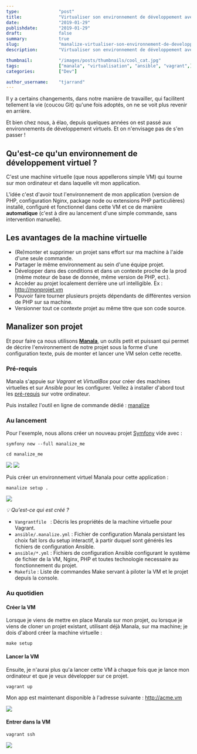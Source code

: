 ```yaml
---
type:               "post"
title:              "Virtualiser son environnement de développement avec Manalize ✨"
date:               "2019-01-29"
publishdate:        "2019-01-29"
draft:              false
summary:            true
slug:               "manalize-virtualiser-son-environnement-de-developpement"
description:        "Virtualiser son environnement de développement avec Manalize ✨"

thumbnail:          "/images/posts/thumbnails/cool_cat.jpg"
tags:               ["manala", "virtualisation", "ansible", "vagrant",]
categories:         ["Dev"]

author_username:    "tjarrand"
---
```


Il y a certains changements, dans notre manière de travailler, qui facilitent tellement la vie (coucou Git) qu'une fois adoptés, on ne se voit plus revenir en arrière.

Et bien chez nous, à élao, depuis quelques années on est passé aux environnements de développement virtuels. Et on n'envisage pas de s'en passer !

## Qu'est-ce qu'un environnement de développement virtuel ?

C'est une machine virtuelle (que nous appellerons simple VM) qui tourne sur mon ordinateur et dans laquelle vit mon application.

L'idée c'est d'avoir tout l'environnement de mon application (version de PHP, configuration Nginx, package node ou extensions PHP particulières) installé, configuré et fonctionnel dans cette VM et ce de manière __automatique__ (c'est à dire au lancement d'une simple commande, sans intervention manuelle).

## Les avantages de la machine virtuelle

- (Re)monter et supprimer un projet sans effort sur ma machine à l'aide d'une seule commande.
- Partager le même environnement au sein d'une équipe projet.
- Développer dans des conditions et dans un contexte proche de la prod (même moteur de base de donnée, même version de PHP, ect.).
- Accèder au projet localement derrière une url intelligible. Ex : http://monprojet.vm
- Pouvoir faire tourner plusieurs projets dépendants de différentes version de PHP sur sa machine.
- Versionner tout ce contexte projet au même titre que son code source.

## Manalizer son projet

Et pour faire ça nous utilisons __[Manala](http://www.manala.io/)__, un outils petit et puissant qui permet de décrire l'environnement de notre projet sous la forme d'une configuration texte, puis de monter et lancer une VM selon cette recette.

### Pré-requis

Manala s'appuie sur _Vagrant_ et _VirtualBox_ pour créer des machines virtuelles et sur _Ansible_ pour les configurer. Veillez à installer d'abord tout les [pré-requis](https://github.com/manala/manalize#prerequisites) sur votre ordinateur.

Puis installez l'outil en ligne de commande dédié : [manalize](https://github.com/manala/manalize#installation)

### Au lancement

Pour l'exemple, nous allons créer un nouveau projet [Symfony](https://symfony.com/download) vide avec :

`symfony new --full manalize_me`

`cd manalize_me`

![](/images/posts/2019/manalize-virtualiser-son-environnement-de-developpement/empty_symfony_project.png)
![](/images/posts/2019/manalize-virtualiser-son-environnement-de-developpement/empty_symfony_project_browser.png)

Puis créer un environnement virtuel Manala pour cette application :

`manalize setup . `

![](/images/posts/2019/manalize-virtualiser-son-environnement-de-developpement/setup.png)

_💡 Qu'est-ce qui est créé ?_

- `Vangrantfile ` : Décris les propriétés de la machine virtuelle pour Vagrant.
- `ansible/.manalize.yml` : Fichier de configuration Manala persistant les choix fait lors du setup interactif, à partir duquel sont générés les fichiers de configuration Ansible.
- `ansible/*.yml` : Fichiers de configuration Ansible configurant le système de fichier de la VM, Nginx, PHP et toutes technologie necessaire au fonctionnement du projet.
- `Makefile` : Liste de commandes Make servant à piloter la VM et le projet depuis la console.

### Au quotidien

#### Créer la VM

Lorsque je viens de mettre en place Manala sur mon projet, ou lorsque je viens de cloner un projet existant, utilisant déjà Manala, sur ma machine; je dois d'abord créer la machine virtuelle :

`make setup`

#### Lancer la VM

Ensuite, je n'aurai plus qu'a lancer cette VM à chaque fois que je lance mon ordinateur et que je veux développer sur ce projet.

`vagrant up`

Mon app est maintenant disponible à l'adresse suivante : http://acme.vm

![](/images/posts/2019/manalize-virtualiser-son-environnement-de-developpement/symfony_in_vm.png)

#### Entrer dans la VM

`vagrant ssh`

![](/images/posts/2019/manalize-virtualiser-son-environnement-de-developpement/symfony_cli_in_vm.png)


